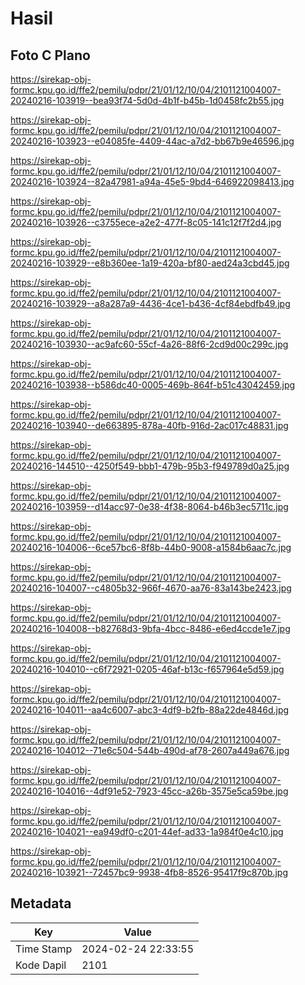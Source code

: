 # Hasil

## Foto C Plano

https://sirekap-obj-formc.kpu.go.id/ffe2/pemilu/pdpr/21/01/12/10/04/2101121004007-20240216-103919--bea93f74-5d0d-4b1f-b45b-1d0458fc2b55.jpg

https://sirekap-obj-formc.kpu.go.id/ffe2/pemilu/pdpr/21/01/12/10/04/2101121004007-20240216-103923--e04085fe-4409-44ac-a7d2-bb67b9e46596.jpg

https://sirekap-obj-formc.kpu.go.id/ffe2/pemilu/pdpr/21/01/12/10/04/2101121004007-20240216-103924--82a47981-a94a-45e5-9bd4-646922098413.jpg

https://sirekap-obj-formc.kpu.go.id/ffe2/pemilu/pdpr/21/01/12/10/04/2101121004007-20240216-103926--c3755ece-a2e2-477f-8c05-141c12f7f2d4.jpg

https://sirekap-obj-formc.kpu.go.id/ffe2/pemilu/pdpr/21/01/12/10/04/2101121004007-20240216-103929--e8b360ee-1a19-420a-bf80-aed24a3cbd45.jpg

https://sirekap-obj-formc.kpu.go.id/ffe2/pemilu/pdpr/21/01/12/10/04/2101121004007-20240216-103929--a8a287a9-4436-4ce1-b436-4cf84ebdfb49.jpg

https://sirekap-obj-formc.kpu.go.id/ffe2/pemilu/pdpr/21/01/12/10/04/2101121004007-20240216-103930--ac9afc60-55cf-4a26-88f6-2cd9d00c299c.jpg

https://sirekap-obj-formc.kpu.go.id/ffe2/pemilu/pdpr/21/01/12/10/04/2101121004007-20240216-103938--b586dc40-0005-469b-864f-b51c43042459.jpg

https://sirekap-obj-formc.kpu.go.id/ffe2/pemilu/pdpr/21/01/12/10/04/2101121004007-20240216-103940--de663895-878a-40fb-916d-2ac017c48831.jpg

https://sirekap-obj-formc.kpu.go.id/ffe2/pemilu/pdpr/21/01/12/10/04/2101121004007-20240216-144510--4250f549-bbb1-479b-95b3-f949789d0a25.jpg

https://sirekap-obj-formc.kpu.go.id/ffe2/pemilu/pdpr/21/01/12/10/04/2101121004007-20240216-103959--d14acc97-0e38-4f38-8064-b46b3ec5711c.jpg

https://sirekap-obj-formc.kpu.go.id/ffe2/pemilu/pdpr/21/01/12/10/04/2101121004007-20240216-104006--6ce57bc6-8f8b-44b0-9008-a1584b6aac7c.jpg

https://sirekap-obj-formc.kpu.go.id/ffe2/pemilu/pdpr/21/01/12/10/04/2101121004007-20240216-104007--c4805b32-966f-4670-aa76-83a143be2423.jpg

https://sirekap-obj-formc.kpu.go.id/ffe2/pemilu/pdpr/21/01/12/10/04/2101121004007-20240216-104008--b82768d3-9bfa-4bcc-8486-e6ed4ccde1e7.jpg

https://sirekap-obj-formc.kpu.go.id/ffe2/pemilu/pdpr/21/01/12/10/04/2101121004007-20240216-104010--c6f72921-0205-46af-b13c-f657964e5d59.jpg

https://sirekap-obj-formc.kpu.go.id/ffe2/pemilu/pdpr/21/01/12/10/04/2101121004007-20240216-104011--aa4c6007-abc3-4df9-b2fb-88a22de4846d.jpg

https://sirekap-obj-formc.kpu.go.id/ffe2/pemilu/pdpr/21/01/12/10/04/2101121004007-20240216-104012--71e6c504-544b-490d-af78-2607a449a676.jpg

https://sirekap-obj-formc.kpu.go.id/ffe2/pemilu/pdpr/21/01/12/10/04/2101121004007-20240216-104016--4df91e52-7923-45cc-a26b-3575e5ca59be.jpg

https://sirekap-obj-formc.kpu.go.id/ffe2/pemilu/pdpr/21/01/12/10/04/2101121004007-20240216-104021--ea949df0-c201-44ef-ad33-1a984f0e4c10.jpg

https://sirekap-obj-formc.kpu.go.id/ffe2/pemilu/pdpr/21/01/12/10/04/2101121004007-20240216-103921--72457bc9-9938-4fb8-8526-95417f9c870b.jpg


## Metadata

| Key        | Value               |
| ---------- | ------------------- |
| Time Stamp | 2024-02-24 22:33:55 |
| Kode Dapil | 2101                |



